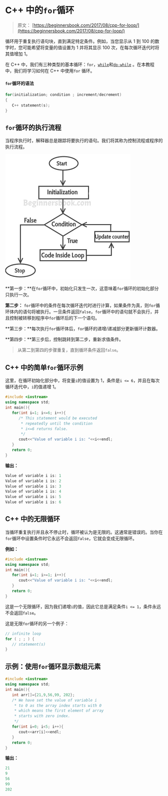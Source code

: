 # C++ 中的`for`循环

> 原文： [https://beginnersbook.com/2017/08/cpp-for-loop/](https://beginnersbook.com/2017/08/cpp-for-loop/)

循环用于重复执行语句块，直到满足特定条件。例如，当您显示从 1 到 100 的数字时，您可能希望将变量的值设置为 1 并将其显示 100 次，在每次循环迭代时将其值增加 1。

在 C++ 中，我们有三种类型的基本循环：`for`，[`while`](https://beginnersbook.com/2017/08/cpp-while-loop/)和[`do-while`](https://beginnersbook.com/2017/08/cpp-do-while-loop/) 。在本教程中，我们将学习如何在 C++ 中使用`for` 循环。

#### `for`循环的语法

```cpp
for(initialization; condition ; increment/decrement)
{
   C++ statement(s);
}
```

## `for`循环的执行流程

当程序执行时，解释器总是跟踪将要执行的语句。我们将其称为控制流程或程序的执行流程。

![C++ for loop flow diagram](img/381b698f62d8866bf5d4ebd795d78400.jpg)

**第一步：**在`for`循环中，初始化只发生一次，这意味着`for`循环的初始化部分只执行一次。

**第二步：** `for`循环中的条件在每次循环迭代时进行计算，如果条件为真，则`for`循环体内的语句将被执行。一旦条件返回`false`，`for`循环中的语句就不会执行，并且控制被转移到程序中`for`循环后的下一个语句。

**第三步：**每次执行`for`循环体后，`for`循环的递增/递减部分更新循环计数器。

**第四步：**第三步后，控制跳转到第二步，重新求值条件。

> 从第二到第四的步骤重复，直到循环条件返回`false`。

## C++ 中的简单`for`循环示例

这里，在循环初始化部分中，将变量`i`的值设置为 1，条件是`i <= 6`，并且在每次循环迭代中，`i`的值递增 1。

```cpp
#include <iostream>
using namespace std;
int main(){
   for(int i=1; i<=6; i++){
      /* This statement would be executed
       * repeatedly until the condition
       * i<=6 returns false.
       */
      cout<<"Value of variable i is: "<<i<<endl;
   }
   return 0;
}
```

**输出：**

```cpp
Value of variable i is: 1
Value of variable i is: 2
Value of variable i is: 3
Value of variable i is: 4
Value of variable i is: 5
Value of variable i is: 6

```

## C++ 中的无限循环

当循环重复执行并且永不停止时，循环被认为是无限的。这通常是错误的。当你在`for`循环中设置条件时它永远不会返回`false`，它就会变成无限循环。

**例如：**

```cpp
#include <iostream>
using namespace std;
int main(){
   for(int i=1; i>=1; i++){
      cout<<"Value of variable i is: "<<i<<endl;
   }
   return 0;
}
```

这是一个无限循环，因为我们递增`i`的值，因此它总是满足条件`i <= 1`，条件永远不会返回`false`。

这是无限`for`循环的另一个例子：

```cpp
// infinite loop
for ( ; ; ) {
   // statement(s)
}
```

## 示例：使用`for`循环显示数组元素

```cpp
#include <iostream>
using namespace std;
int main(){
   int arr[]={21,9,56,99, 202};
   /* We have set the value of variable i
    * to 0 as the array index starts with 0
    * which means the first element of array 
    * starts with zero index.
    */
   for(int i=0; i<5; i++){
      cout<<arr[i]<<endl;
   }
   return 0;
}
```

**输出：**

```cpp
21
9
56
99
202

```